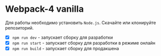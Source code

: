 # Webpack-4 vanilla

Для работы необходимо установить `Node.js`. Скачайте или клонируйте репозиторий. 

- [x] `npm run dev` - запускает сборку для разработки
- [x] `npm run start` - запускает сборку для разработки в режиме онлайн
- [x] `npm run build` - запускает сборку для продакшена 
